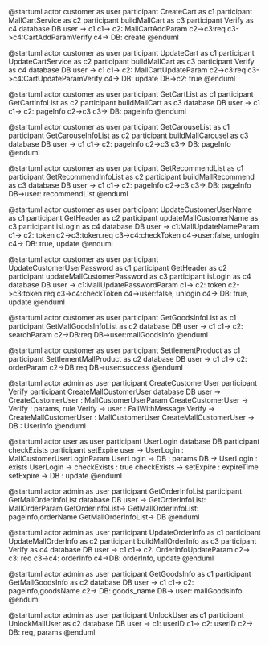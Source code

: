 <!--
 * @Author: curechen 981470148@qq.com
 * @Date: 2023-01-30 16:43:58
 * @LastEditors: curechen 981470148@qq.com
 * @LastEditTime: 2023-03-16 17:52:24
 * @FilePath: \GraduationProject\uml\uml.md
 * @Description: 
-->
<!-- 用户端 -->
<!-- 添加购物车 -->
@startuml
actor       customer as user
participant CreateCart as c1
participant MallCartService as c2
participant buildMallCart as c3
participant Verify as c4
database    DB
user -> c1
c1-> c2: MallCartAddParam
c2->c3:req
c3->c4:CartAddParamVerify
c4-> DB: create
@enduml
<!-- 修改购物车 -->
@startuml
actor       customer as user
participant UpdateCart as c1
participant UpdateCartService as c2
participant buildMallCart as c3
participant Verify as c4
database    DB
user -> c1
c1-> c2: MallCartUpdateParam
c2->c3:req
c3->c4:CartUpdateParamVerify
c4-> DB: update
DB->c2: true
@enduml
<!-- 获取购物车 -->
@startuml
actor       customer as user
participant GetCartList as c1
participant GetCartInfoList as c2
participant buildMallCart as c3
database    DB
user -> c1
c1-> c2: pageInfo
c2->c3
c3-> DB: pageInfo
@enduml
<!-- 查看轮播图 -->
@startuml
actor       customer as user
participant GetCarouseList as c1
participant GetCarouseInfoList as c2
participant buildMallCarousel as c3
database    DB
user -> c1
c1-> c2: pageInfo
c2->c3
c3-> DB: pageInfo
@enduml
<!-- 查看推荐商品 -->
@startuml
actor       customer as user
participant GetRecommendList as c1
participant GetRecommendInfoList as c2
participant buildMallRecommend as c3
database    DB
user -> c1
c1-> c2: pageInfo
c2->c3
c3-> DB: pageInfo
DB->user: recommendList
@enduml
<!-- 修改用户昵称 -->
@startuml
actor       customer as user
participant UpdateCustomerUserName as c1
participant GetHeader as c2
participant updateMallCustomerName as c3
participant isLogin as c4
database    DB
user -> c1:MallUpdateNameParam
c1-> c2: token
c2->c3:token.req
c3->c4:checkToken
c4->user:false, unlogin
c4-> DB: true, update
@enduml
<!-- 修改登录密码 -->
@startuml
actor       customer as user
participant UpdateCustomerUserPassword as c1
participant GetHeader as c2
participant updateMallCustomerPassword as c3
participant isLogin as c4
database    DB
user -> c1:MallUpdatePasswordParam
c1-> c2: token
c2->c3:token.req
c3->c4:checkToken
c4->user:false, unlogin
c4-> DB: true, update
@enduml
<!-- 通过参数搜索商品 -->
@startuml
actor       customer as user
participant GetGoodsInfoList as c1
participant GetMallGoodsInfoList as c2
database    DB
user -> c1
c1-> c2: searchParam
c2->DB:req
DB->user:mallGoodsInfo
@enduml
<!-- 商品结算 -->
@startuml
actor       customer as user
participant SettlementProduct as c1
participant SettlementMallProduct as c2
database    DB
user -> c1
c1-> c2: orderParam
c2->DB:req
DB->user:success
@enduml
<!-- 用户注册 -->
@startuml
actor       admin       as user
participant CreateCustomerUser
participant Verify
participant CreateMallCustomerUser
database    DB
user -> CreateCustomerUser : MallCustomerUserParam 
CreateCustomerUser -> Verify : params, rule
Verify -> user : FailWithMessage
Verify -> CreateMallCustomerUser : MallCustomerUser
CreateMallCustomerUser -> DB : UserInfo
@enduml

<!-- 用户登录 -->
@startuml
actor       user       as user
participant UserLogin
database    DB
participant checkExists
participant setExpire
user -> UserLogin : MallCustomerUserLoginParam 
UserLogin -> DB : params 
DB -> UserLogin : exists
UserLogin -> checkExists : true
checkExists -> setExpire : expireTime
setExpire -> DB : update
@enduml

<!-- 管理端 -->
<!-- 查询用户订单 -->
@startuml
actor       admin as user
participant GetOrderInfoList
participant GetMallOrderInfoList
database    DB
user -> GetOrderInfoList: MallOrderParam 
GetOrderInfoList-> GetMallOrderInfoList: pageInfo,orderName
GetMallOrderInfoList-> DB 
@enduml

<!-- 修改订单状态 -->
@startuml
actor       admin as user
participant UpdateOrderInfo as c1
participant UpdateMallOrderInfo as c2
participant buildMallOrderInfo as c3
participant Verify as c4
database    DB
user -> c1 
c1-> c2: OrderInfoUpdateParam
c2-> c3: req
c3->c4: orderInfo
c4->DB: orderInfo, update
@enduml

<!-- 查看商品详情 -->
@startuml
actor       admin as user
participant GetGoodsInfo as c1
participant GetMallGoodsInfo as c2
database    DB
user -> c1 
c1-> c2: pageInfo,goodsName
c2-> DB: goods_name
DB-> user: mallGoodsInfo
@enduml

<!-- 封禁/解封商城用户 -->
@startuml
actor       admin as user
participant UnlockUser as c1
participant UnlockMallUser as c2
database    DB
user -> c1: userID
c1-> c2: userID
c2-> DB: req, params
@enduml